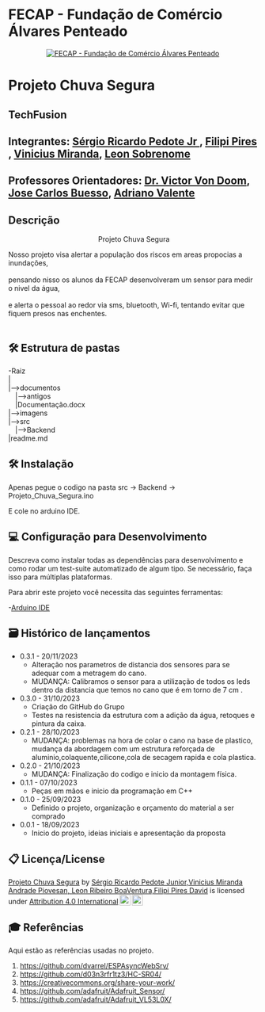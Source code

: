 # FECAP - Fundação de Comércio Álvares Penteado

<p align="center">
<a href= "https://www.fecap.br/"><img src="https://encrypted-tbn0.gstatic.com/images?q=tbn:ANd9GcRhZPrRa89Kma0ZZogxm0pi-tCn_TLKeHGVxywp-LXAFGR3B1DPouAJYHgKZGV0XTEf4AE&usqp=CAU" alt="FECAP - Fundação de Comércio Álvares Penteado" border="0"></a>
</p>

# Projeto Chuva Segura

## TechFusion

## Integrantes: <a href="https://www.linkedin.com/in/s%C3%A9rgio-ricardo-pedote-junior-377523193/">Sérgio Ricardo Pedote Jr </a>, <a href="--------">Filipi Pires </a>, <a href="https://www.linkedin.com/in/vinicius-piovesan-531508263/">Vinicius Miranda</a>, <a href="-----">Leon Sobrenome</a>

## Professores Orientadores: <a href="https://www.linkedin.com/in/victorbarq/">Dr. Victor Von Doom</a>, <a href="https://www.linkedin.com/in/jbuesso/">Jose Carlos Buesso</a>, <a href="https://www.linkedin.com/in/adriano-valente-534576135/">Adriano Valente</a>

## Descrição

<p align="center">
<img src="https://th.bing.com/th/id/OIP.21OTkQfPgKH2ARNZlb8yUwHaFN?rs=1&pid=ImgDetMain" alt="" border="0">
  Projeto Chuva Segura <a href="https://th.bing.com/th/id/OIP.21OTkQfPgKH2ARNZlb8yUwHaFN?rs=1&pid=ImgDetMain"></a>
</p>


Nosso projeto visa alertar a população dos riscos em areas propocias a inundações,
<br><br>
pensando nisso os alunos da FECAP desenvolveram um sensor para medir o nivel da água, 
<br><br>
e alerta o pessoal ao redor via sms, bluetooth, Wi-fi, tentando evitar que fiquem presos nas enchentes.
<br><br>

## 🛠 Estrutura de pastas

-Raiz<br>
|<br>
|-->documentos<br>
  &emsp;|-->antigos<br>
  &emsp;|Documentação.docx<br>
|-->imagens<br>
|-->src<br>
  &emsp;|-->Backend<br>
|readme.md<br>

## 🛠 Instalação

Apenas pegue o codigo na pasta src -> Backend -> Projeto_Chuva_Segura.ino

E cole no arduino IDE.

## 💻 Configuração para Desenvolvimento

Descreva como instalar todas as dependências para desenvolvimento e como rodar um test-suite automatizado de algum tipo. Se necessário, faça isso para múltiplas plataformas.

Para abrir este projeto você necessita das seguintes ferramentas:

-<a href="https://www.arduino.cc/en/software">Arduino IDE</a>

## 🗃 Histórico de lançamentos

* 0.3.1 - 20/11/2023
    * Alteração nos parametros de distancia dos sensores para se adequar com a metragem do cano.   
    * MUDANÇA: Calibramos o sensor para a utilização de todos os leds dentro da distancia que temos no cano que é em torno de 7 cm .
* 0.3.0 - 31/10/2023
    * Criação do GitHub do Grupo
    * Testes na resistencia da estrutura com a adição da água, retoques e pintura da caixa. 
* 0.2.1 - 28/10/2023
    * MUDANÇA: problemas na hora de colar o cano na base de plastico, mudança da abordagem com um estrutura reforçada de aluminio,colaquente,cilicone,cola de secagem rapida e cola plastica.
* 0.2.0 - 21/10/2023
    * MUDANÇA: Finalização do codigo e inicio da montagem física.
* 0.1.1 - 07/10/2023
    * Peças em mãos e inicio da programação em C++
* 0.1.0 - 25/09/2023
    * Definido o projeto, organização e orçamento do material a ser comprado
* 0.0.1 - 18/09/2023
    * Inicio do projeto, ideias iniciais e apresentação da proposta

## 📋 Licença/License

<p xmlns:cc="http://creativecommons.org/ns#" xmlns:dct="http://purl.org/dc/terms/"><a property="dct:title" rel="cc:attributionURL" href="https://github.com/2023-2-NADS1/Grupo3/tree/main">Projeto Chuva Segura</a> by <a rel="cc:attributionURL dct:creator" property="cc:attributionName" href="https://github.com/2023-2-NADS1/Grupo3/tree/main">Sérgio Ricardo Pedote Junior,Vinicius Miranda Andrade Piovesan, Leon Ribeiro BoaVentura,Filipi Pires David</a> is licensed under <a href="http://creativecommons.org/licenses/by/4.0/?ref=chooser-v1" target="_blank" rel="license noopener noreferrer" style="display:inline-block;">Attribution 4.0 International<img style="height:22px!important;margin-left:3px;vertical-align:text-bottom;" src="https://mirrors.creativecommons.org/presskit/icons/cc.svg?ref=chooser-v1"><img style="height:22px!important;margin-left:3px;vertical-align:text-bottom;" src="https://mirrors.creativecommons.org/presskit/icons/by.svg?ref=chooser-v1"></a></p>

## 🎓 Referências

Aqui estão as referências usadas no projeto.

1. <https://github.com/dvarrel/ESPAsyncWebSrv/>
2. <https://github.com/d03n3rfr1tz3/HC-SR04/>
3. <https://creativecommons.org/share-your-work/>
4. <https://github.com/adafruit/Adafruit_Sensor/>
5. <https://github.com/adafruit/Adafruit_VL53L0X/>

